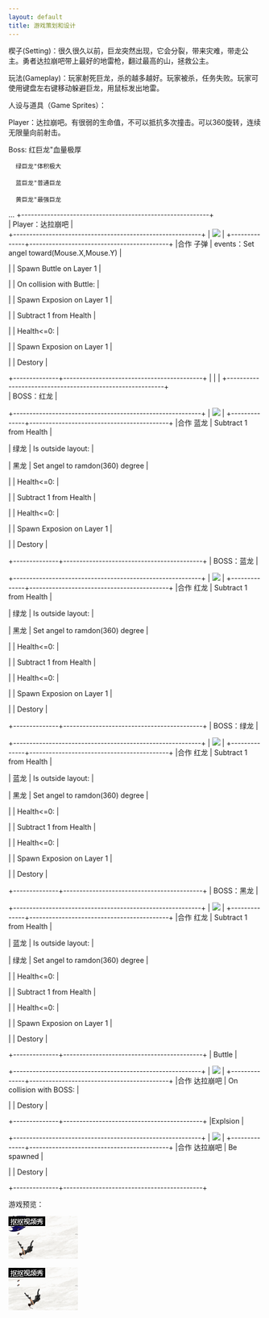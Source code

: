 ```yaml
---
layout: default
title: 游戏策划和设计
---
```


楔子(Setting)：很久很久以前，巨龙突然出现，它会分裂，带来灾难，带走公主。勇者达拉崩吧带上最好的地雷枪，翻过最高的山，拯救公主。

玩法(Gameplay)：玩家射死巨龙，杀的越多越好。玩家被杀，任务失败。玩家可使用键盘左右键移动躲避巨龙，用鼠标发出地雷。 

人设与道具（Game Sprites）：

Player：达拉崩吧。有很弱的生命值，不可以抵抗多次撞击。可以360旋转，连续无限量向前射击。

Boss: 红巨龙"血量极厚
      
      绿巨龙"体积极大

      蓝巨龙"普通巨龙

      黄巨龙"最强巨龙
…
+----------------------------------------------------------+  
| Player：达拉崩吧                                          |  
+----------------------------------------------------------+
| ![](https://wx3.sinaimg.cn/mw690/a093d017ly1fw18fb9elsj204m04m74w.jpg)
                                                           |
+--------------+-------------------------------------------+
|合作 子弹      | events：Set angel toward(Mouse.X,Mouse.Y) |

|              | Spawn Buttle on Layer 1                   |

|              | On collision with Buttle:                 |

|              | Spawn Exposion on Layer 1                 |

|              | Subtract 1 from Health                    |

|              | Health<=0:                                |

|              | Spawn Exposion on Layer 1                 |

|              | Destory                                   |

+--------------+-------------------------------------------+
|              |                   |
+----------------------------------------------------------+  
| BOSS：红龙                                              | 

+----------------------------------------------------------+
| ![](https://wx1.sinaimg.cn/mw690/a093d017ly1fw18fb6iu2j205808z0u9.jpg)
                                                           |
+--------------+-------------------------------------------+
|合作 蓝龙     | Subtract 1 from Health                     |

|     绿龙     | Is outside layout:                         |

|     黑龙     | Set angel to ramdon(360) degree            |

|              | Health<=0:                                |

|              | Subtract 1 from Health                    |

|              | Health<=0:                                |

|              | Spawn Exposion on Layer 1                 |

|              | Destory                                   |

+--------------+-------------------------------------------+
| BOSS：蓝龙                                              | 
 
+----------------------------------------------------------+
| ![](https://wx2.sinaimg.cn/mw690/a093d017ly1fw18fb8bw0j206805o401.jpg)
                                                           |
+--------------+-------------------------------------------+
|合作 红龙     | Subtract 1 from Health                     |

|     绿龙     | Is outside layout:                         |

|     黑龙     | Set angel to ramdon(360) degree            |

|              | Health<=0:                                |

|              | Subtract 1 from Health                    |

|              | Health<=0:                                |

|              | Spawn Exposion on Layer 1                 |

|              | Destory                                   |

+--------------+-------------------------------------------+
| BOSS：绿龙                                              | 
 
+----------------------------------------------------------+
| ![](https://wx1.sinaimg.cn/mw690/a093d017ly1fw18fb72nvj206c07tq5r.jpg)
                                                           |
+--------------+-------------------------------------------+
|合作 红龙     | Subtract 1 from Health                     |

|     蓝龙     | Is outside layout:                         |

|     黑龙     | Set angel to ramdon(360) degree            |

|              | Health<=0:                                |

|              | Subtract 1 from Health                    |

|              | Health<=0:                                |

|              | Spawn Exposion on Layer 1                 |

|              | Destory                                   |

+--------------+-------------------------------------------+
| BOSS：黑龙                                              | 
 
+----------------------------------------------------------+
| ![](https://wx4.sinaimg.cn/mw690/a093d017ly1fw18fb6q4fj203u04t3zc.jpg)
                                                           |
+--------------+-------------------------------------------+
|合作 红龙     | Subtract 1 from Health                     |

|     蓝龙     | Is outside layout:                         |

|     绿龙     | Set angel to ramdon(360) degree            |

|              | Health<=0:                                |

|              | Subtract 1 from Health                    |

|              | Health<=0:                                |

|              | Spawn Exposion on Layer 1                 |

|              | Destory                                   |

+--------------+-------------------------------------------+
| Buttle                                                   | 
 
+----------------------------------------------------------+
| ![](https://wx1.sinaimg.cn/mw690/a093d017ly1fw18u9bc3uj200p00c0hf.jpg)
                                                           |
+--------------+-------------------------------------------+
|合作 达拉崩吧  | On collision with BOSS:                    |

|              | Destory                                   |

+--------------+-------------------------------------------+
|Explsion                                                  | 
 
+----------------------------------------------------------+
| ![](https://wx4.sinaimg.cn/mw690/a093d017ly1fw18u9cocjj203a02ta9z.jpg)
                                                           |
+--------------+-------------------------------------------+
|合作 达拉崩吧  | Be spawned                                |

|              | Destory                                   |

+--------------+-------------------------------------------+

游戏预览：

![](https://raw.githubusercontent.com/xlcbingo1999/xlc-homework/gh-pages/images/游戏2.gif)


![](https://raw.githubusercontent.com/xlcbingo1999/xlc-homework/gh-pages/images/游戏3.gif)